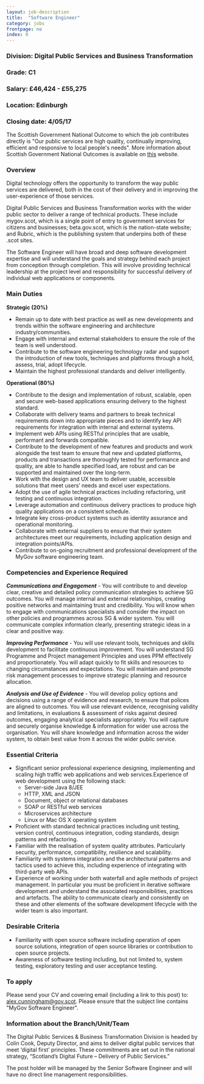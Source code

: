 ```yaml
---
layout: job-description
title:  "Software Engineer"
category: jobs
frontpage: no
index: 0
---
```


### Division: Digital Public Services and Business Transformation
### Grade: C1
### Salary: &pound;46,424 - &pound;55,275
### Location: Edinburgh
### Closing date: 4/05/17

The Scottish Government National Outcome to which the job contributes directly is "Our public services are high quality, continually improving, efficient and responsive to local people's needs". More information about Scottish Government National Outcomes is available on [this](http://www.gov.scot/About/Performance/scotPerforms/outcome) website.

### Overview

Digital technology offers the opportunity to transform the way public services are delivered, both in the cost of their delivery and in improving the user-experience of those services.

Digital Public Services and Business Transformation works with the wider public sector to deliver a range of technical products. These include mygov.scot, which is a single point of entry to government services for citizens and businesses; beta.gov.scot, which is the nation-state website; and Rubric, which is the publishing system that underpins both of these .scot sites.

The Software Engineer will have broad and deep software development expertise and will understand the goals and strategy behind each project from conception through completion. This will involve providing technical leadership at the project level and responsibility for successful delivery of individual web applications or components.

### Main Duties

**Strategic (20%)**

* Remain up to date with best practice as well as new developments and trends within the software engineering and architecture industry/communities.
* Engage with internal and external stakeholders to ensure the role of the team is well understood.
* Contribute to the software engineering technology radar and support the introduction of new tools, techniques and platforms through a hold, assess, trial, adopt lifecycle.
* Maintain the highest professional standards and deliver intelligently.

**Operational (80%)**

* Contribute to the design and implementation of robust, scalable, open and secure web-based applications ensuring delivery to the highest standard.
* Collaborate with delivery teams and partners to break technical requirements down into appropriate pieces and to identify key API requirements for integration with internal and external systems.
* Implement web APIs using RESTful principles that are usable, performant and forwards compatible.
* Contribute to the development of new features and products and work alongside the test team to ensure that new and updated platforms, products and transactions are thoroughly tested for performance and quality, are able to handle specified load, are robust and can be supported and maintained over the long-term.
* Work with the design and UX team to deliver usable, accessible solutions that meet users’ needs and excel user expectations.
* Adopt the use of agile technical practices including refactoring, unit testing and continuous integration.
* Leverage automation and continuous delivery practices to produce high quality applications on a consistent schedule.
* Integrate key cross-product systems such as identity assurance and operational monitoring.
* Collaborate with external suppliers to ensure that their system architectures meet our requirements, including application design and integration points/APIs.
* Contribute to on-going recruitment and professional development of the MyGov software engineering team.

### Competencies and Experience Required

***Communications and Engagement*** - You will contribute to and develop clear, creative and detailed policy communication strategies to achieve SG outcomes. You will manage internal and external relationships, creating positive networks and maintaining trust and credibility. You will know when to engage with communications specialists and consider the impact on other policies and programmes across SG & wider system. You will communicate complex information clearly, presenting strategic ideas in a clear and positive way.

***Improving Performance*** - You will use relevant tools, techniques and skills development to facilitate continuous improvement. You will understand SG Programme and Project management Principles and uses PPM effectively and proportionately. You will adapt quickly to fit skills and resources to changing circumstances and expectations. You will maintain and promote risk management processes to improve strategic planning and resource allocation.

***Analysis and Use of Evidence*** - You will develop policy options and decisions using a range of evidence and research, to ensure that polices are aligned to outcomes. You will use relevant evidence, recognising validity and limitations, in evaluations & assessment of risks against desired outcomes, engaging analytical specialists appropriately. You will capture and securely organise knowledge & information for wider use across the organisation. You will share knowledge and information across the wider system, to obtain best value from it across the wider public service.

### Essential Criteria

* Significant senior professional experience designing, implementing and scaling high traffic web applications and web services.Experience of web development using the following stack:
  - Server-side Java 8/JEE
  - HTTP, XML and JSON
  - Document, object or relational databases
  - SOAP or RESTful web services
  - Microservices architecture
  - Linux or Mac OS X operating system
* Proficient with standard technical practices including unit testing, version control, continuous integration, coding standards, design patterns and refactoring.
* Familiar with the realisation of system quality attributes. Particularly security, performance, compatibility, resilience and scalability.
* Familiarity with systems integration and the architectural patterns and tactics used to achieve this, including experience of integrating with third-party web APIs.
* Experience of working under both waterfall and agile methods of project management. In particular you must be proficient in iterative software development and understand the associated responsibilities, practices and artefacts. The ability to communicate clearly and consistently on these and other elements of the software development lifecycle with the wider team is also important.

### Desirable Criteria

* Familiarity with open source software including operation of open source solutions, integration of open source libraries or contribution to open source projects.
* Awareness of software testing including, but not limited to, system testing, exploratory testing and user acceptance testing.

### To apply

Please send your CV and covering email (including a link to this post) to: <a href="mailto:alex.cunningham@gov.scot">alex.cunningham@gov.scot</a>. Please ensure that the subject line contains "MyGov Software Engineer".

### Information about the Branch/Unit/Team

The Digital Public Services & Business Transformation Division is headed by Colin Cook, Deputy Director, and aims to deliver digital public services that meet ‘digital first’ principles. These commitments are set out in the national strategy, “Scotland’s Digital Future – Delivery of Public Services.”

The post holder will be managed by the Senior Software Engineer and will have no direct line management responsibilities.
